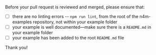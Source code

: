 Before your pull request is reviewed and merged, please ensure that:

* [ ] there are no linting errors -- `npm run lint`, from the root of the n4m-examples repository, not within your example folder
* [ ] your example is well documented—make sure there is a `README.md` in your example folder
* [ ] your example has been added to the root `README.md` file

Thank you!
